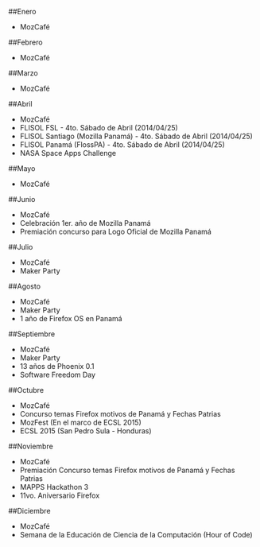 ##Enero
* MozCafé

##Febrero
* MozCafé

##Marzo
* MozCafé

##Abril
* MozCafé
* FLISOL FSL - 4to. Sábado de Abril  (2014/04/25)
* FLISOL Santiago (Mozilla Panamá) - 4to. Sábado de Abril  (2014/04/25)
* FLISOL Panamá (FlossPA) - 4to. Sábado de Abril  (2014/04/25)
* NASA Space Apps Challenge

##Mayo
* MozCafé

##Junio
* MozCafé
* Celebración 1er.  año de Mozilla Panamá
* Premiación concurso para Logo Oficial de Mozilla Panamá

##Julio
* MozCafé
* Maker Party

##Agosto
* MozCafé
* Maker Party
* 1 año de Firefox OS en Panamá

##Septiembre
* MozCafé
* Maker Party
* 13 años de Phoenix 0.1
* Software Freedom Day 

##Octubre
* MozCafé
* Concurso temas Firefox motivos de Panamá y Fechas Patrias
* MozFest (En el marco de ECSL 2015)
* ECSL 2015 (San Pedro Sula - Honduras)

##Noviembre
* MozCafé
* Premiación  Concurso temas Firefox motivos de Panamá y Fechas Patrias
* MAPPS Hackathon 3
* 11vo. Aniversario Firefox

##Diciembre
* MozCafé
* Semana de la Educación de Ciencia de la Computación (Hour of Code)
